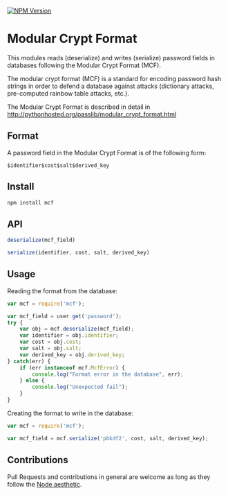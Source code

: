 [![NPM Version][npm-image]][npm-url]

Modular Crypt Format
====================

This modules reads (deserialize) and writes (serialize) password fields in
databases following the Modular Crypt Format (MCF).

The modular crypt format (MCF) is a standard for encoding password hash strings
in order to defend a database against attacks (dictionary attacks, pre-computed
rainbow table attacks, etc.).

The Modular Crypt Format is described in detail in
http://pythonhosted.org/passlib/modular_crypt_format.html

Format
------

A password field in the Modular Crypt Format is of the following form:

    $identifier$cost$salt$derived_key

Install
-------

```bash
npm install mcf
```

API
---

```js
deserialize(mcf_field)
```

```js
serialize(identifier, cost, salt, derived_key)
```

Usage
-----

Reading the format from the database:

```js
var mcf = require('mcf');

var mcf_field = user.get('password');
try {
    var obj = mcf.deserialize(mcf_field);
    var identifier = obj.identifier;
    var cost = obj.cost;
    var salt = obj.salt;
    var derived_key = obj.derived_key;
} catch(err) {
    if (err instanceof mcf.McfError) {
        console.log("Format error in the database", err);
    } else {
        console.log("Unexpected fail");
    }
}
```

Creating the format to write in the database:

```js
var mcf = require('mcf');

var mcf_field = mcf.serialize('pbkdf2', cost, salt, derived_key);
```

Contributions
-------------

Pull Requests and contributions in general are welcome as long as they follow
the [Node aesthetic].

[Node aesthetic]: http://substack.net/node_aesthetic

[npm-image]: https://img.shields.io/npm/v/js-mcf.svg?style=flat
[npm-url]: https://www.npmjs.com/package/mcf
